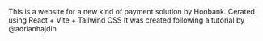 This is a website for a new kind of payment solution by Hoobank.
Cerated using React + Vite + Tailwind CSS
It was created following a tutorial by @adrianhajdin
